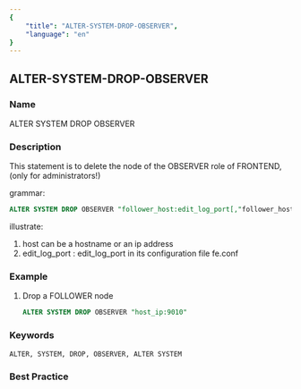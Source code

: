 ```yaml
---
{
    "title": "ALTER-SYSTEM-DROP-OBSERVER",
    "language": "en"
}
---
```


<!--
Licensed to the Apache Software Foundation (ASF) under one
or more contributor license agreements.  See the NOTICE file
distributed with this work for additional information
regarding copyright ownership.  The ASF licenses this file
to you under the Apache License, Version 2.0 (the
"License"); you may not use this file except in compliance
with the License.  You may obtain a copy of the License at

  http://www.apache.org/licenses/LICENSE-2.0

Unless required by applicable law or agreed to in writing,
software distributed under the License is distributed on an
"AS IS" BASIS, WITHOUT WARRANTIES OR CONDITIONS OF ANY
KIND, either express or implied.  See the License for the
specific language governing permissions and limitations
under the License.
-->

## ALTER-SYSTEM-DROP-OBSERVER

### Name

ALTER SYSTEM DROP OBSERVER

### Description

This statement is to delete the node of the OBSERVER role of FRONTEND, (only for administrators!)

grammar:

```sql
ALTER SYSTEM DROP OBSERVER "follower_host:edit_log_port[,"follower_host:edit_log_port"...]";
````

illustrate:

1. host can be a hostname or an ip address
2. edit_log_port : edit_log_port in its configuration file fe.conf

### Example

1. Drop a FOLLOWER node

    ```sql
    ALTER SYSTEM DROP OBSERVER "host_ip:9010"
    ````

### Keywords

    ALTER, SYSTEM, DROP, OBSERVER, ALTER SYSTEM

### Best Practice

